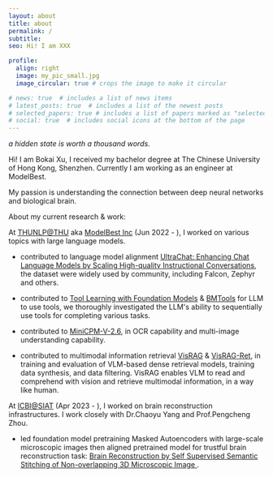 ```yaml
---
layout: about
title: about
permalink: /
subtitle: 
seo: Hi! I am XXX

profile:
  align: right
  image: my_pic_small.jpg
  image_circular: true # crops the image to make it circular

# news: true  # includes a list of news items
# latest_posts: true  # includes a list of the newest posts
# selected_papers: true # includes a list of papers marked as "selected={true}"
# social: true  # includes social icons at the bottom of the page
---
```


*a hidden state is worth a thousand words.*

<!-- <img src="../assets/img/Donkey_clipart_01.svg.png" style="width: 100%"/> -->


Hi! I am Bokai Xu, I received my bachelor degree at The Chinese University of Hong Kong, Shenzhen. Currently I am working as an engineer at ModelBest.

My passion is understanding the connection between deep neural networks and biological brain.

About my current research & work:

At [THUNLP@THU](https://nlp.csai.tsinghua.edu.cn/) aka [ModelBest Inc](https://modelbest.cn/) (Jun 2022 - ), I worked on various topics with large language models.

- contributed to language model alignment [UltraChat: Enhancing Chat Language Models by Scaling High-quality Instructional Conversations](https://github.com/thunlp/UltraChat), the dataset were widely used by community, including Falcon, Zephyr and others.

- contributed to [Tool Learning with Foundation Models](https://arxiv.org/abs/2304.08354) & [BMTools](https://github.com/OpenBMB/BMTools) for LLM to use tools, we thoroughly investigated the LLM's ability to sequentially use tools for completing various tasks.

- contributed to [MiniCPM-V-2.6](https://huggingface.co/openbmb/MiniCPM-V-2_6), in OCR capability and multi-image understanding capability.

- contributed to multimodal information retrieval [VisRAG](https://arxiv.org/pdf/2410.10594) & [VisRAG-Ret](https://huggingface.co/openbmb/VisRAG-Ret), in training and evaluation of VLM-based dense retrieval models, training data synthesis, and data filtering. VisRAG enables VLM to read and comprehend with vision and retrieve multimodal information, in a way like human.

<!-- - contributed to [MiniCPM-Embedding](https://huggingface.co/openbmb/MiniCPM-Embedding) in training and evaluation infrastructure of dense retrieval models. -->


At [ICBI@SIAT](https://icbi.siat.ac.cn/) (Apr 2023 - ), I worked on brain reconstruction infrastructures. I work closely with Dr.Chaoyu Yang and Prof.Pengcheng Zhou.

- led foundation model pretraining Masked Autoencoders with large-scale microscopic images then aligned pretrained model for trustful brain reconstruction task: [Brain Reconstruction by Self Supervised Semantic Stitching of Non-overlapping 3D Microscopic Image
](/assets/pdf/xu2023brain.pdf).

<!-- - My long-term aim is to build scalable pipelines to extract neuronal circuits from microscopic images. -->


<!-- --- -->
<!-- 
We will open-source some experimental models at [RhapsodyAI](https://huggingface.co/RhapsodyAI).
 -->
